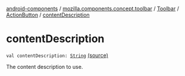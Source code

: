 [android-components](../../../index.md) / [mozilla.components.concept.toolbar](../../index.md) / [Toolbar](../index.md) / [ActionButton](index.md) / [contentDescription](./content-description.md)

# contentDescription

`val contentDescription: `[`String`](https://kotlinlang.org/api/latest/jvm/stdlib/kotlin/-string/index.html) [(source)](https://github.com/mozilla-mobile/android-components/blob/master/components/concept/toolbar/src/main/java/mozilla/components/concept/toolbar/Toolbar.kt#L195)

The content description to use.

